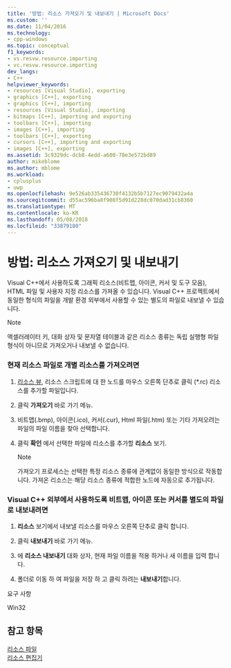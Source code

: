 ```yaml
---
title: '방법: 리소스 가져오기 및 내보내기 | Microsoft Docs'
ms.custom: ''
ms.date: 11/04/2016
ms.technology:
- cpp-windows
ms.topic: conceptual
f1_keywords:
- vs.resvw.resource.importing
- vc.resvw.resource.importing
dev_langs:
- C++
helpviewer_keywords:
- resources [Visual Studio], exporting
- graphics [C++], exporting
- graphics [C++], importing
- resources [Visual Studio], importing
- bitmaps [C++], importing and exporting
- toolbars [C++], importing
- images [C++], importing
- toolbars [C++], exporting
- cursors [C++], importing and exporting
- images [C++], exporting
ms.assetid: 3c9329dc-dcb8-4edd-a600-78e3e572bd89
author: mikeblome
ms.author: mblome
ms.workload:
- cplusplus
- uwp
ms.openlocfilehash: 9e526ab335436730f4132b5b7127ec9079432a4a
ms.sourcegitcommit: d55ac596ba8f908f5d91d228dc070dad31cb8360
ms.translationtype: MT
ms.contentlocale: ko-KR
ms.lasthandoff: 05/08/2018
ms.locfileid: "33879180"
---
```

# <a name="how-to-import-and-export-resources"></a>방법: 리소스 가져오기 및 내보내기
Visual C++에서 사용하도록 그래픽 리소스(비트맵, 아이콘, 커서 및 도구 모음), HTML 파일 및 사용자 지정 리소스를 가져올 수 있습니다. Visual C++ 프로젝트에서 동일한 형식의 파일을 개발 환경 외부에서 사용할 수 있는 별도의 파일로 내보낼 수 있습니다.  
  
> [!NOTE]
>  액셀러레이터 키, 대화 상자 및 문자열 테이블과 같은 리소스 종류는 독립 실행형 파일 형식이 아니므로 가져오거나 내보낼 수 없습니다.  
  
### <a name="to-import-an-individual-resource-into-your-current-resource-file"></a>현재 리소스 파일로 개별 리소스를 가져오려면  
  
1.  [리소스 뷰](../windows/resource-view-window.md), 리소스 스크립트에 대 한 노드를 마우스 오른쪽 단추로 클릭 (*.rc) 리소스를 추가할 파일입니다.  
  
2.  클릭 **가져오기** 바로 가기 메뉴.  
  
3.  비트맵(.bmp), 아이콘(.ico), 커서(.cur), Html 파일(.htm) 또는 기타 가져오려는 파일의 파일 이름을 찾아 선택합니다.  
  
4.  클릭 **확인** 에서 선택한 파일에 리소스를 추가할 **리소스** 보기.  
  
    > [!NOTE]
    >  가져오기 프로세스는 선택한 특정 리소스 종류에 관계없이 동일한 방식으로 작동합니다. 가져온 리소스는 해당 리소스 종류에 적합한 노드에 자동으로 추가됩니다.  
  
### <a name="to-export-a-bitmap-icon-or-cursor-as-a-separate-file-for-use-outside-of-visual-c"></a>Visual C++ 외부에서 사용하도록 비트맵, 아이콘 또는 커서를 별도의 파일로 내보내려면  
  
1.  **리소스** 보기에서 내보낼 리소스를 마우스 오른쪽 단추로 클릭 합니다.  
  
2.  클릭 **내보내기** 바로 가기 메뉴.  
  
3.  에 **리소스 내보내기** 대화 상자, 현재 파일 이름을 적용 하거나 새 이름을 입력 합니다.  
  
4.  폴더로 이동 하 여 파일을 저장 하 고 클릭 하려는 **내보내기**합니다.  
  

  
 요구 사항  
  
 Win32  
  
## <a name="see-also"></a>참고 항목  
 [리소스 파일](../windows/resource-files-visual-studio.md)   
 [리소스 편집기](../windows/resource-editors.md)